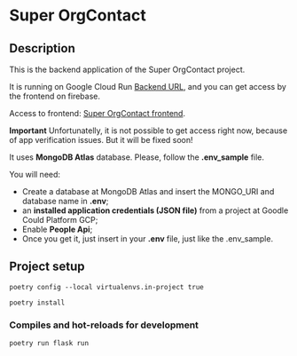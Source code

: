 # Super OrgContact

## Description

This is the backend application of the Super OrgContact project.

It is running on Google Cloud Run [Backend URL](https://superorgcontact-3fufpf5spq-rj.a.run.app), and you can get access by the frontend on firebase. 

Access to frontend: [Super OrgContact frontend](https://superorgcontactfirebase.web.app/).

**Important** Unfortunatelly, it is not possible to get access right now, because of app verification issues. But it will be fixed soon!

It uses **MongoDB Atlas** database. Please, follow the **.env_sample** file.

You will need:
- Create a database at MongoDB Atlas and insert the MONGO_URI and database name in **.env**;
- an **installed application credentials (JSON file)** from a project at Goodle Could Platform GCP;
- Enable **People Api**;
- Once you get it, just insert in your **.env** file, just like the .env_sample.

## Project setup
```
poetry config --local virtualenvs.in-project true
```
```
poetry install
```

### Compiles and hot-reloads for development
```
poetry run flask run
```


